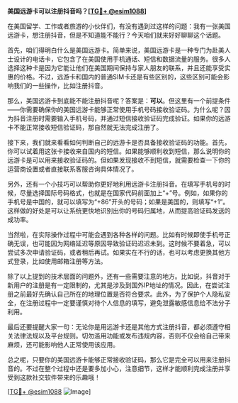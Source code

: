 **美国远游卡可以注册抖音吗？[[TG💪+ @esim1088](https://t.me/s/esim1088)]**

在美国留学、工作或者旅游的小伙伴们，有没有遇到过这样的问题：我有一张美国远游卡，想注册抖音，但是不知道能不能行？今天咱们就来好好聊聊这个话题。

首先，咱们得明白什么是美国远游卡。简单来说，美国远游卡是一种专门为赴美人士设计的电话卡，它包含了在美国使用手机通话、短信和数据流量的服务。很多人选择这种卡是因为它能让他们在美国期间保持与家人朋友的联系，并且还能享受实惠的价格。不过，远游卡和国内的普通SIM卡还是有些区别的，这些区别可能会影响我们的一些操作，比如注册抖音。

那么，美国远游卡到底能不能注册抖音呢？答案是：**可以**。但这里有一个前提条件——你需要确保你的美国远游卡能够正常使用手机号码接收验证码。为什么呢？因为抖音注册时需要输入手机号码，并通过短信接收验证码完成验证。如果你的远游卡不能正常接收短信验证码，那自然就无法完成注册了。

接下来，我们就来看看如何判断自己的远游卡是否具备接收验证码的功能。首先，你可以试着用这张卡接收来自国内的短信。如果能够顺利收到短信，那么说明你的远游卡是可以用来接收验证码的。但如果发现接收不到短信，就需要检查一下你的运营商设置或者直接联系客服咨询具体情况了。

另外，还有一个小技巧可以帮助你更好地利用远游卡注册抖音。在填写手机号的时候，尽量选择国际号码格式，也就是在国家代码前面加上“+”号。例如，如果你的手机号是中国的，就可以填写为“+86”开头的号码；如果是美国的，则填写“+1”。这样做的好处是可以让系统更快地识别出你的号码归属地，从而提高验证码发送的成功率。

当然啦，在实际操作过程中可能会遇到各种各样的问题。比如有时候即使手机号正确无误，也可能因为网络延迟等原因导致验证码迟迟未到。这时候不要着急，可以尝试多次申请验证码，或者稍后再试。如果实在不行的话，也可以考虑更换其他方式登录，比如使用邮箱注册等方法。

除了以上提到的技术层面的问题外，还有一些需要注意的地方。比如说，抖音对于新用户的注册是有一定限制的，尤其是涉及到国外IP地址的情况。因此，在尝试注册之前最好先确认自己所在的地理位置是否符合要求。此外，为了保护个人隐私安全，在注册过程中一定要谨慎对待个人信息的填写，避免泄露敏感信息给不法分子利用。

最后还要提醒大家一句：无论你是用远游卡还是其他方式注册抖音，都必须遵守相关法律法规以及平台规则。切勿滥用功能或发布违规内容，否则不仅会给自己带来麻烦，还可能影响他人正常使用该应用。

总之呢，只要你的美国远游卡能够正常接收验证码，那么它是完全可以用来注册抖音的。不过在整个过程中还是要多加小心，注意细节，这样才能顺利完成注册并享受到这款社交软件带来的乐趣哦！

[[TG💪+ @esim1088](https://t.me/s/esim1088) ![Image](https://i.postimg.cc/4NQfJmqS/Snipaste-2025-05-13-00-14-12.png)]